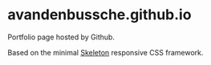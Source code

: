 # avandenbussche.github.io
Portfolio page hosted by Github.

Based on the minimal [Skeleton](http://getskeleton.com/) responsive CSS framework.